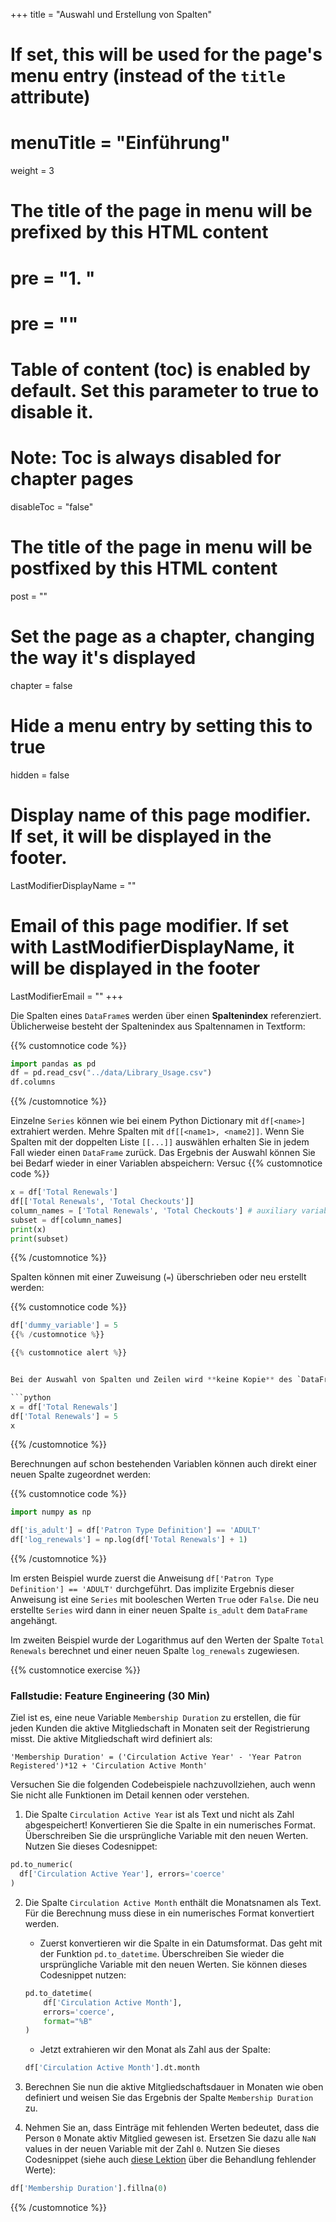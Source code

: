+++
title = "Auswahl und Erstellung von Spalten"
# If set, this will be used for the page's menu entry (instead of the `title` attribute)
# menuTitle = "Einführung"
weight = 3
# The title of the page in menu will be prefixed by this HTML content
# pre = "<b>1. </b>"
# pre = "<i class='fab fa-github'></i>"
# Table of content (toc) is enabled by default. Set this parameter to true to disable it.
# Note: Toc is always disabled for chapter pages
disableToc = "false"

# The title of the page in menu will be postfixed by this HTML content
post = ""
# Set the page as a chapter, changing the way it's displayed
chapter = false
# Hide a menu entry by setting this to true
hidden = false
# Display name of this page modifier. If set, it will be displayed in the footer.
LastModifierDisplayName = ""
# Email of this page modifier. If set with LastModifierDisplayName, it will be displayed in the footer
LastModifierEmail = ""
+++

Die Spalten eines `DataFrame`s werden über einen **Spaltenindex** referenziert. Üblicherweise besteht der Spaltenindex aus Spaltennamen in Textform:

{{% customnotice code %}}
```python
import pandas as pd
df = pd.read_csv("../data/Library_Usage.csv")
df.columns
```
{{% /customnotice %}}

Einzelne `Series` können wie bei einem Python Dictionary mit `df[<name>]` extrahiert werden. Mehre Spalten mit `df[[<name1>, <name2]]`. Wenn Sie Spalten mit der doppelten Liste `[[...]]` auswählen erhalten Sie in jedem Fall wieder einen `DataFrame` zurück. Das Ergebnis der Auswahl können Sie bei Bedarf wieder in einer Variablen abspeichern:
Versuc
{{% customnotice code %}}
```python
x = df['Total Renewals']
df[['Total Renewals', 'Total Checkouts']]
column_names = ['Total Renewals', 'Total Checkouts'] # auxiliary variable
subset = df[column_names]
print(x)
print(subset)
```
{{% /customnotice %}}

Spalten können mit einer Zuweisung (`=`) überschrieben oder neu erstellt werden:

{{% customnotice code %}}
```python
df['dummy_variable'] = 5
{{% /customnotice %}}

{{% customnotice alert %}}


Bei der Auswahl von Spalten und Zeilen wird **keine Kopie** des `DataFrame`s  oder der `Series` erstellt, sondern nur eine **Referenz** auf die ursprüngliche Tabelle. Wenn Sie Daten in der ursprünglichen Tabelle ändern, so ändert sich auch die Referenz:

```python
x = df['Total Renewals']
df['Total Renewals'] = 5
x
```
{{% /customnotice %}}

Berechnungen auf schon bestehenden Variablen können auch direkt einer neuen Spalte zugeordnet werden:


{{% customnotice code %}}
```python
import numpy as np

df['is_adult'] = df['Patron Type Definition'] == 'ADULT'
df['log_renewals'] = np.log(df['Total Renewals'] + 1)
```
{{% /customnotice %}}

Im ersten Beispiel wurde zuerst die Anweisung `df['Patron Type Definition'] == 'ADULT'` durchgeführt. Das implizite Ergebnis dieser Anweisung ist eine `Series` mit booleschen Werten `True` oder `False`. Die neu erstellte `Series` wird dann in einer neuen Spalte `is_adult` dem `DataFrame` angehängt.

Im zweiten Beispiel wurde der Logarithmus auf den Werten der Spalte `Total Renewals` berechnet und einer neuen Spalte `log_renewals` zugewiesen.


{{% customnotice exercise %}}

### Fallstudie: Feature Engineering (30 Min)

Ziel ist es, eine neue Variable `Membership Duration` zu erstellen, die für jeden Kunden die aktive Mitgliedschaft in Monaten seit der Registrierung misst. Die aktive Mitgliedschaft wird definiert als:

```shell
'Membership Duration' = ('Circulation Active Year' - 'Year Patron Registered')*12 + 'Circulation Active Month'
```

Versuchen Sie die folgenden Codebeispiele nachzuvollziehen, auch wenn Sie nicht alle Funktionen im Detail kennen oder verstehen. 


1. Die Spalte `Circulation Active Year` ist als Text und nicht als Zahl abgespeichert! Konvertieren Sie die Spalte in ein numerisches Format. Überschreiben Sie die ursprüngliche Variable mit den neuen Werten. Nutzen Sie dieses Codesnippet:


```python
pd.to_numeric(
  df['Circulation Active Year'], errors='coerce'
)
```


2. Die Spalte `Circulation Active Month` enthält die Monatsnamen als Text. Für die Berechnung muss diese in ein numerisches Format konvertiert werden. 
  
    - Zuerst konvertieren wir die Spalte in ein Datumsformat. Das geht mit der Funktion `pd.to_datetime`. Überschreiben Sie wieder die ursprüngliche Variable mit den neuen Werten. Sie können dieses Codesnippet nutzen:

    ```python
    pd.to_datetime(
        df['Circulation Active Month'],
        errors='coerce',
        format="%B"
    )
    ```

    - Jetzt extrahieren wir den Monat als Zahl aus der Spalte: 


    ```python
    df['Circulation Active Month'].dt.month
    ```


  3. Berechnen Sie nun die aktive Mitgliedschaftsdauer in Monaten wie oben definiert und weisen Sie das Ergebnis der Spalte `Membership Duration` zu. 

  4. Nehmen Sie an, dass Einträge mit fehlenden Werten bedeutet, dass die Person `0` Monate aktiv Mitglied gewesen ist. Ersetzen Sie dazu alle `NaN` values in der neuen Variable mit der Zahl `0`. Nutzen Sie dieses Codesnippet (siehe auch [diese Lektion](/data-librarian/basics/pandas/na/) über die Behandlung fehlender Werte):

```python
df['Membership Duration'].fillna(0)
```

{{% /customnotice %}}
